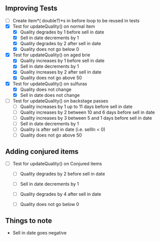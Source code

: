 ## Improving Tests

- [ ] Create item*( double?)*s in before loop to be reused in tests
- [x] Test for updateQuality() on normal item
  - [x] Quality degrades by 1 before sell in date
  - [x] Sell in date decrements by 1
  - [x] Quality degrades by 2 after sell in date
  - [x] Quality does not go below 0
- [x] Test for updateQuality() on aged brie
  - [x] Quality increases by 1 before sell in date
  - [x] Sell in date decrements by 1
  - [x] Quality increases by 2 after sell in date
  - [x] Quality does not go above 50
- [x] Test for updateQuality() on sulfuras
  - [x] Quality does not change
  - [x] Sell in date does not change
- [ ] Test for updateQuality() on backstage passes
  - [ ] Quality increases by 1 up to 11 days before sell in date
  - [ ] Quality increases by 2 between 10 and 6 days before sell in date
  - [ ] Quality increases by 3 between 5 and 1 days before sell in date
  - [ ] Sell in date decrements by 1
  - [ ] Quality is after sell in date (i.e. sellIn < 0)
  - [ ] Quality does not go above 50

## Adding conjured items
- [ ] Test for updateQuality() on Conjured items
  - [ ] Quality degrades by 2 before sell in date
  - [ ] Sell in date decrements by 1
  - [ ] Quality degrades by 4 after sell in date
  - [ ] Quality does not go below 0


## Things to note
- Sell in date goes negative
